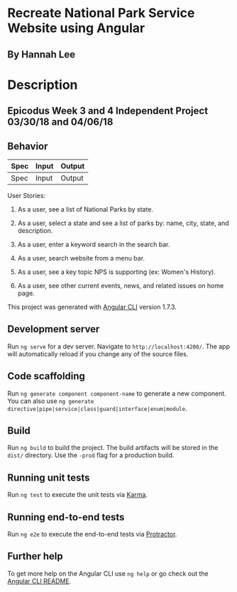 # Recreate National Park Service Website using Angular

## By Hannah Lee

# Description

## Epicodus Week 3 and 4 Independent Project 03/30/18 and 04/06/18

## Behavior

| Spec | Input | Output |
| :---------------| :---------------| :---------------|
| Spec | Input | Output |

User Stories:

1. As a user, see a list of National Parks by state.

2. As a user, select a state and see a list of parks by: name, city, state, and description.

3. As a user, enter a keyword search in the search bar.

4. As a user, search website from a menu bar.

5. As a user, see a key topic NPS is supporting (ex: Women's History).

6. As a user, see other current events, news, and related issues on home page.




This project was generated with [Angular CLI](https://github.com/angular/angular-cli) version 1.7.3.

## Development server

Run `ng serve` for a dev server. Navigate to `http://localhost:4200/`. The app will automatically reload if you change any of the source files.

## Code scaffolding

Run `ng generate component component-name` to generate a new component. You can also use `ng generate directive|pipe|service|class|guard|interface|enum|module`.

## Build

Run `ng build` to build the project. The build artifacts will be stored in the `dist/` directory. Use the `-prod` flag for a production build.

## Running unit tests

Run `ng test` to execute the unit tests via [Karma](https://karma-runner.github.io).

## Running end-to-end tests

Run `ng e2e` to execute the end-to-end tests via [Protractor](http://www.protractortest.org/).

## Further help

To get more help on the Angular CLI use `ng help` or go check out the [Angular CLI README](https://github.com/angular/angular-cli/blob/master/README.md).
